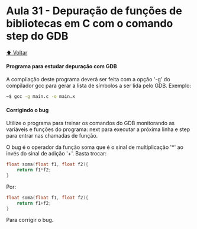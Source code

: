 # Aula 31 - Depuração de funções de bibliotecas em C com o comando step do GDB

[:arrow_up: Voltar](https://github.com/Geofisicando/C-orientado-a-testes#%C3%ADndice)

#### Programa para estudar depuração com GDB

A compilação deste programa deverá ser feita com a opção '-g'
do compilador gcc para gerar a lista de símbolos a ser lida
pelo GDB. Exemplo:

```sh
~$ gcc -g main.c -o main.x
```

#### Corrigindo o bug

Utilize o programa para treinar os comandos do GDB monitorando
as variáveis e funções do programa: next para executar a 
próxima linha e step para entrar nas chamadas de função.

O bug é o operador da função soma que é o sinal de multiplicação
'\*' ao invés do sinal de adição '+'. Basta trocar:

```c
float soma(float f1, float f2){
	return f1*f2;
}
```

Por:

```c
float soma(float f1, float f2){
	return f1+f2;
}
```

Para corrigir o bug.

